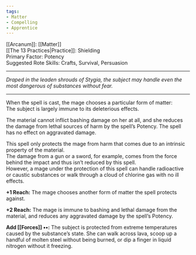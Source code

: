 ```yaml
---
tags:
- Matter
- Compelling
- Apprentice
---
```


[[Arcanum]]: [[Matter]]\
[[The 13 Practices|Practice]]: Shielding\
Primary Factor: Potency\
Suggested Rote Skills: Crafts, Survival, Persuasion

---

_Draped in the leaden shrouds of Stygia, the subject may handle even the most dangerous of substances without fear._

---

When the spell is cast, the mage chooses a particular form of matter:\
The subject is largely immune to its deleterious effects.

The material cannot inflict bashing damage on her at all, and she reduces the damage from lethal sources of harm by the spell’s Potency. The spell has no effect on aggravated damage.

This spell only protects the mage from harm that comes due to an intrinsic property of the material.\
The damage from a gun or a sword, for example, comes from the force behind the impact and thus isn’t reduced by this spell.\
However, a mage under the protection of this spell can handle radioactive or caustic substances or walk through a cloud of chlorine gas with no ill effects.

**+1 Reach:** The mage chooses another form of matter the spell protects against.

**+2 Reach:** The mage is immune to bashing and lethal damage from the material, and reduces any aggravated damage by the spell’s Potency.

**Add [[Forces]] ••:** The subject is protected from extreme temperatures caused by the substance’s state. She can walk across lava, scoop up a handful of molten steel without being burned, or dip a finger in liquid nitrogen without it freezing.